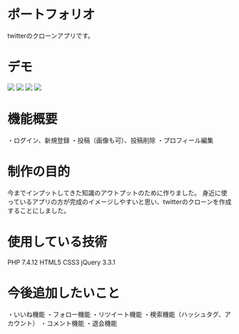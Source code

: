 <h1>ポートフォリオ</h1>
twitterのクローンアプリです。

<h1>デモ</h1>
<img src="https://user-images.githubusercontent.com/78944548/107743683-a9e57600-6d54-11eb-84f5-1c2122e094ec.gif">
<img src="https://user-images.githubusercontent.com/78944548/107744681-7b689a80-6d56-11eb-868e-278bafe4a8f1.gif">
<img src="https://user-images.githubusercontent.com/78944548/107747943-a1446e00-6d5b-11eb-8a6a-3abc11212c0a.png">
<img src="https://user-images.githubusercontent.com/78944548/107747944-a1dd0480-6d5b-11eb-8ad1-1ce1959ed5cf.png">
<h1>機能概要</h1>
・ログイン、新規登録
・投稿（画像も可）、投稿削除
・プロフィール編集

<h1>制作の目的</h1>
今までインプットしてきた知識のアウトプットのために作りました。
身近に使っているアプリの方が完成のイメージしやすいと思い、twitterのクローンを作成することにしました。

<h1>使用している技術</h1>
PHP 7.4.12
HTML5
CSS3
jQuery 3.3.1

<h1>今後追加したいこと</h1>
・いいね機能
・フォロー機能
・リツイート機能
・検索機能（ハッシュタグ、アカウント）
・コメント機能
・退会機能



